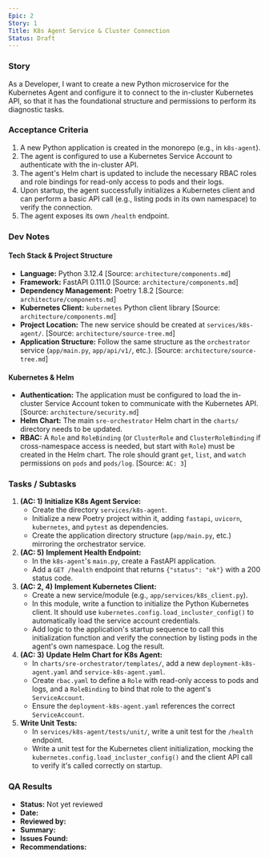 ```yaml
---
Epic: 2
Story: 1
Title: K8s Agent Service & Cluster Connection
Status: Draft
---
```


### Story

As a Developer, I want to create a new Python microservice for the Kubernetes Agent and configure it to connect to the in-cluster Kubernetes API, so that it has the foundational structure and permissions to perform its diagnostic tasks.

### Acceptance Criteria

1.  A new Python application is created in the monorepo (e.g., in `k8s-agent`).
2.  The agent is configured to use a Kubernetes Service Account to authenticate with the in-cluster API.
3.  The agent's Helm chart is updated to include the necessary RBAC roles and role bindings for read-only access to pods and their logs.
4.  Upon startup, the agent successfully initializes a Kubernetes client and can perform a basic API call (e.g., listing pods in its own namespace) to verify the connection.
5.  The agent exposes its own `/health` endpoint.

### Dev Notes

#### Tech Stack & Project Structure
- **Language:** Python 3.12.4 [Source: `architecture/components.md`]
- **Framework:** FastAPI 0.111.0 [Source: `architecture/components.md`]
- **Dependency Management:** Poetry 1.8.2 [Source: `architecture/components.md`]
- **Kubernetes Client:** `kubernetes` Python client library [Source: `architecture/components.md`]
- **Project Location:** The new service should be created at `services/k8s-agent/`. [Source: `architecture/source-tree.md`]
- **Application Structure:** Follow the same structure as the `orchestrator` service (`app/main.py`, `app/api/v1/`, etc.). [Source: `architecture/source-tree.md`]

#### Kubernetes & Helm
- **Authentication:** The application must be configured to load the in-cluster Service Account token to communicate with the Kubernetes API. [Source: `architecture/security.md`]
- **Helm Chart:** The main `sre-orchestrator` Helm chart in the `charts/` directory needs to be updated.
- **RBAC:** A `Role` and `RoleBinding` (or `ClusterRole` and `ClusterRoleBinding` if cross-namespace access is needed, but start with `Role`) must be created in the Helm chart. The role should grant `get`, `list`, and `watch` permissions on `pods` and `pods/log`. [Source: `AC: 3`]

### Tasks / Subtasks

1.  **(AC: 1)** **Initialize K8s Agent Service:**
    - Create the directory `services/k8s-agent`.
    - Initialize a new Poetry project within it, adding `fastapi`, `uvicorn`, `kubernetes`, and `pytest` as dependencies.
    - Create the application directory structure (`app/main.py`, etc.) mirroring the orchestrator service.
2.  **(AC: 5)** **Implement Health Endpoint:**
    - In the `k8s-agent`'s `main.py`, create a FastAPI application.
    - Add a `GET /health` endpoint that returns `{"status": "ok"}` with a 200 status code.
3.  **(AC: 2, 4)** **Implement Kubernetes Client:**
    - Create a new service/module (e.g., `app/services/k8s_client.py`).
    - In this module, write a function to initialize the Python Kubernetes client. It should use `kubernetes.config.load_incluster_config()` to automatically load the service account credentials.
    - Add logic to the application's startup sequence to call this initialization function and verify the connection by listing pods in the agent's own namespace. Log the result.
4.  **(AC: 3)** **Update Helm Chart for K8s Agent:**
    - In `charts/sre-orchestrator/templates/`, add a new `deployment-k8s-agent.yaml` and `service-k8s-agent.yaml`.
    - Create `rbac.yaml` to define a `Role` with read-only access to pods and logs, and a `RoleBinding` to bind that role to the agent's `ServiceAccount`.
    - Ensure the `deployment-k8s-agent.yaml` references the correct `ServiceAccount`.
5.  **Write Unit Tests:**
    - In `services/k8s-agent/tests/unit/`, write a unit test for the `/health` endpoint.
    - Write a unit test for the Kubernetes client initialization, mocking the `kubernetes.config.load_incluster_config()` and the client API call to verify it's called correctly on startup.

### QA Results

- **Status:** Not yet reviewed
- **Date:**
- **Reviewed by:**
- **Summary:**
- **Issues Found:**
- **Recommendations:**
